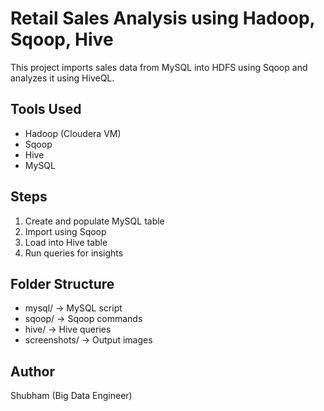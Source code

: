 # Retail Sales Analysis using Hadoop, Sqoop, Hive

This project imports sales data from MySQL into HDFS using Sqoop and analyzes it using HiveQL.

## Tools Used
- Hadoop (Cloudera VM)
- Sqoop
- Hive
- MySQL

## Steps
1. Create and populate MySQL table
2. Import using Sqoop
3. Load into Hive table
4. Run queries for insights

## Folder Structure
- mysql/ → MySQL script
- sqoop/ → Sqoop commands
- hive/ → Hive queries
- screenshots/ → Output images

## Author
Shubham (Big Data Engineer)
